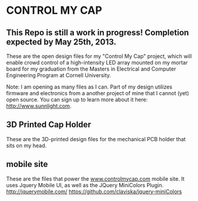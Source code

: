 CONTROL MY CAP
==============
This Repo is still a work in progress!  Completion expected by May 25th, 2013.
------------------------------------------------------------------------------

These are the open design files for my "Control My Cap" project, which will enable crowd control of a high-intensity LED array mounted on my mortar board for my graduation from the Masters in Electrical and Computer Engineering Program at Cornell University.
  
Note:  I am opening as many files as I can.  Part of my design utilizes firmware and electronics from a another project of mine that I cannot (yet) open source.  You can sign up to learn more about it here: http://www.sunnlight.com.  

3D Printed Cap Holder
---------------------
These are the 3D-printed design files for the mechanical PCB holder that sits on my head.

mobile site
-----------
These are the files that power the www.controlmycap.com mobile site.  It uses Jquery Mobile UI, as well as the JQuery MiniColors Plugin.
http://jquerymobile.com/
https://github.com/claviska/jquery-miniColors